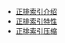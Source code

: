 - [正排索引介绍](https://github.com/alibaba/havenask/wiki/%E6%AD%A3%E6%8E%92%E7%B4%A2%E5%BC%95%E4%BB%8B%E7%BB%8D)
- [正排索引特性](https://github.com/alibaba/havenask/wiki/%E6%AD%A3%E6%8E%92%E7%B4%A2%E5%BC%95%E7%89%B9%E6%80%A7)
- [正排索引压缩](https://github.com/alibaba/havenask/wiki/%E6%AD%A3%E6%8E%92%E7%B4%A2%E5%BC%95%E5%8E%8B%E7%BC%A9)